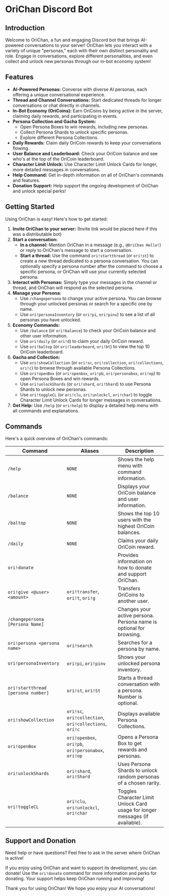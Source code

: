 # OriChan Discord Bot

## Introduction

Welcome to OriChan, a fun and engaging Discord bot that brings AI-powered conversations to your server! OriChan lets you interact with a variety of unique "personas," each with their own distinct personality and role.  Engage in conversations, explore different personalities, and even collect and unlock new personas through our in-bot economy system!

## Features

* **AI-Powered Personas:** Converse with diverse AI personas, each offering a unique conversational experience.
* **Thread and Channel Conversations:** Start dedicated threads for longer conversations or chat directly in channels.
* **In-Bot Economy (OriCoins):** Earn OriCoins by being active in the server, claiming daily rewards, and participating in events.
* **Persona Collection and Gacha System:**
    * Open Persona Boxes to win rewards, including new personas.
    * Collect Persona Shards to unlock specific personas.
    * Explore different Persona Collections.
* **Daily Rewards:** Claim daily OriCoin rewards to keep your conversations flowing.
* **User Balance and Leaderboard:** Check your OriCoin balance and see who's at the top of the OriCoin leaderboard.
* **Character Limit Unlock:** Use Character Limit Unlock Cards for longer, more detailed messages in conversations.
* **Help Command:**  Get in-depth information on all of OriChan's commands and features.
* **Donation Support:** Help support the ongoing development of OriChan and unlock special perks!

## Getting Started

Using OriChan is easy! Here's how to get started:

1. **Invite OriChan to your server:** (Invite link would be placed here if this was a distributable bot)
2. **Start a conversation:**
    * **In a channel:** Mention OriChan in a message (e.g., `@OriChan Hello!`) or reply to OriChan's message to start a conversation.
    * **Start a thread:** Use the command `ori!startthread` (or `ori!st`) to create a new thread dedicated to a persona conversation. You can optionally specify a persona number after the command to choose a specific persona, or OriChan will use your currently selected persona.
3. **Interact with Personas:** Simply type your messages in the channel or thread, and OriChan will respond as the selected persona.
4. **Manage your Persona:**
    * Use `/changepersona` to change your active persona. You can browse through your unlocked personas or search for a specific one by name.
    * Use `ori!personaInventory` (or `ori!pi`, `ori!pinv`) to see a list of all personas you have unlocked.
5. **Economy Commands:**
    * Use `/balance` (or `ori!balance`) to check your OriCoin balance and other user information.
    * Use `ori!daily` (or `ori!d`) to claim your daily OriCoin reward.
    * Use `ori!baltop` (or `ori!leaderboard`, `ori!bt`) to view the top 10 OriCoin leaderboard.
6. **Gacha and Collection:**
    * Use `ori!showCollection` (or `ori!sc`, `ori!collection`, `ori!collections`, `ori!c`) to browse through available Persona Collections.
    * Use `ori!openBox` (or `ori!openbox`, `ori!pb`, `ori!personabox`, `ori!op`) to open Persona Boxes and win rewards.
    * Use `ori!unlockShards` (or `ori!shard`, `ori!Shard`) to use Persona Shards to unlock new personas.
    * Use `ori!toggleCL` (or `ori!clu`, `ori!unlockcl`, `ori!char`) to toggle Character Limit Unlock Cards for longer messages in conversations.
7. **Get Help:** Use `/help` (or `ori!help`) to display a detailed help menu with all commands and explanations.

## Commands

Here's a quick overview of OriChan's commands:

| Command                                  | Aliases                                | Description                                                                 |
|------------------------------------------|----------------------------------------|-----------------------------------------------------------------------------|
| `/help`                                 | `NONE`                             | Shows the help menu with command information.                               |
| `/balance`                               | `NONE`                          | Displays your OriCoin balance and user information.                          |
| `/baltop`                             | `NONE`           | Shows the top 10 users with the highest OriCoin balances.                   |
| `/daily`                              | `NONE`                                | Claims your daily OriCoin reward.                                          |
| `ori!donate`                             |                                        | Provides information on how to donate and support OriChan.                  |
| `ori!give <@user> <amount>`               | `ori!transfer`, `ori!t`, `ori!g`     | Transfers OriCoins to another user.                                      |
| `/changepersona [Persona Name]`          |                                        | Changes your active persona. Persona name is optional for browsing.         |
| `ori!persona <persona name>`             | `ori!search`                           | Searches for a persona by name.                                            |
| `ori!personaInventory`                   | `ori!pi`, `ori!pinv`                   | Shows your unlocked persona inventory.                                      |
| `ori!startthread [persona number]`        | `ori!st`, `ori!St`                     | Starts a thread conversation with a persona. Number is optional.             |
| `ori!showCollection`                     | `ori!sc`, `ori!collection`, `ori!collections`, `ori!c` | Displays available Persona Collections.                                     |
| `ori!openBox`                            | `ori!openbox`, `ori!pb`, `ori!personabox`, `ori!op` | Opens a Persona Box to get rewards and personas.                           |
| `ori!unlockShards`                       | `ori!shard`, `ori!Shard`               | Uses Persona Shards to unlock random personas of a chosen rarity.           |
| `ori!toggleCL`                           | `ori!clu`, `ori!unlockcl`, `ori!char` | Toggles Character Limit Unlock Card usage for longer messages (if available). |

## Support and Donation

Need help or have questions? Feel free to ask in the server where OriChan is active!

If you enjoy using OriChan and want to support its development, you can donate! Use the `ori!donate` command for more information and perks for donating. Your support helps keep OriChan running and improving!

Thank you for using OriChan! We hope you enjoy your AI conversations!